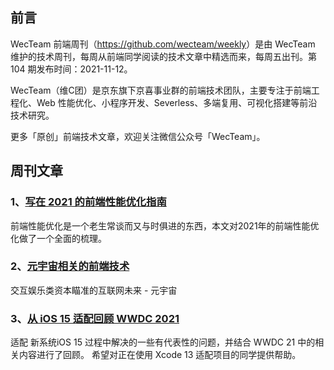 ## 前言

WecTeam 前端周刊（<https://github.com/wecteam/weekly>）是由 WecTeam 维护的技术周刊，每周从前端同学阅读的技术文章中精选而来，每周五出刊。第 104 期发布时间：2021-11-12。

WecTeam（维C团）是京东旗下京喜事业群的前端技术团队，主要专注于前端工程化、Web 性能优化、小程序开发、Severless、多端复用、可视化搭建等前沿技术研究。

更多「原创」前端技术文章，欢迎关注微信公众号「WecTeam」。


## 周刊文章

### 1、[写在 2021 的前端性能优化指南](https://mp.weixin.qq.com/s/CO8Gkxm0dfLXhebIrosHYw)

前端性能优化是一个老生常谈而又与时俱进的东西，本文对2021年的前端性能优化做了一个全面的梳理。

### 2、[元宇宙相关的前端技术](https://mp.weixin.qq.com/s/qAzeF8eVI3NKgRsPfj9Nxg)

交互娱乐类资本瞄准的互联网未来 - 元宇宙

### 3、[从 iOS 15 适配回顾 WWDC 2021](https://juejin.cn/post/7027034434557722661?utm_source=gold_browser_extension)

适配 新系统iOS 15 过程中解决的一些有代表性的问题，并结合 WWDC 21 中的相关内容进行了回顾。 希望对正在使用 Xcode 13 适配项目的同学提供帮助。

